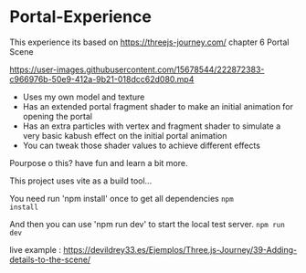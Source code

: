 # Portal-Experience
This experience its based on https://threejs-journey.com/ chapter 6 Portal Scene 

https://user-images.githubusercontent.com/15678544/222872383-c966976b-50e9-412a-9b21-018dcc62d080.mp4

- Uses my own model and texture
- Has an extended portal fragment shader to make an initial animation for opening the portal
- Has an extra particles with vertex and fragment shader to simulate a very basic kabush effect on the initial portal animation
- You can tweak those shader values to achieve different effects

Pourpose o this? have fun and learn a bit more.

This project uses vite as a build tool...

You need run 'npm install' once to get all dependencies
<code>npm install</code>

And then you can use 'npm run dev' to start the local test server.
<code>npm run dev</code>


live example : https://devildrey33.es/Ejemplos/Three.js-Journey/39-Adding-details-to-the-scene/
